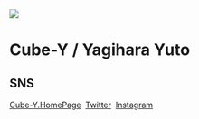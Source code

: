 <img src="https://user-images.githubusercontent.com/69599304/90947156-97a61180-e46e-11ea-9c4e-38898926d9be.png"> 
<h1>Cube-Y / Yagihara Yuto</h1>

<h2>SNS</h2>
<a href="https://cube-y.github.io">Cube-Y.HomePage</a>&nbsp;
<a href="https://twitter.com/cubey_1120">Twitter</a>&nbsp;
<a href="https://instagram.com/cubey_1120">Instagram</a>

